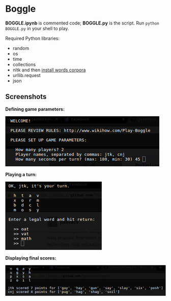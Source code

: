 # Boggle

**BOGGLE.ipynb** is commented code; **BOGGLE.py** is the script. Run `python BOGGLE.py` in your shell to play.

Required Python libraries:

- random
- os
- time
- collections
- nltk and then [install words corpora](http://www.nltk.org/data.html)
- urllib.request
- json

## Screenshots

**Defining game parameters:**

![Defining game parameters](illos/game-parameters.png)

**Playing a turn:**

![Playing a turn](illos/game-turn.png)

**Displaying final scores:**

![Displaying final scores](illos/game-score.png)
